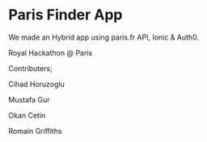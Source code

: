 Paris Finder App
===============

We made an Hybrid app using paris.fr API, Ionic & Auth0.

Royal Hackathon @ Paris

Contributers;

Cihad Horuzoglu

Mustafa Gur

Okan Cetin

Romain Griffiths
